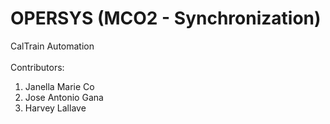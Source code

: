 # OPERSYS (MCO2 - Synchronization)
CalTrain Automation <br><br> Contributors: 
<ol>
<li>Janella Marie Co
<li>Jose Antonio Gana
<li>Harvey Lallave
</ol>
